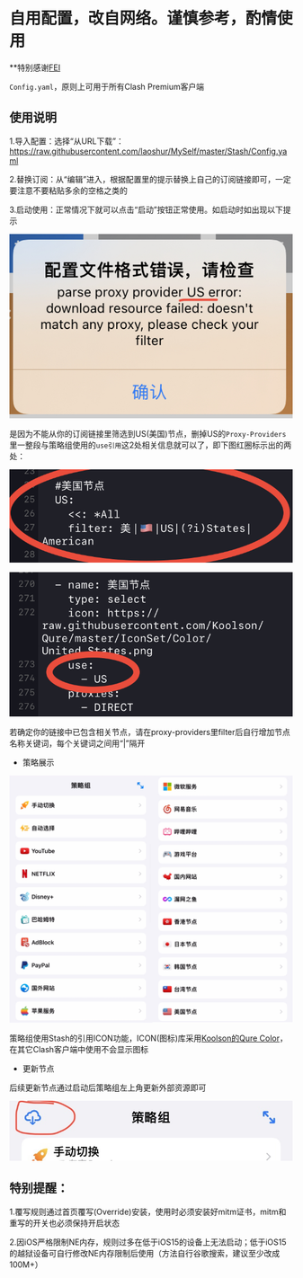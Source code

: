 
**自用配置，改自网络。谨慎参考，酌情使用**
===

**特别感谢[FEI](https://github.com/Infatuation-Fei/rule/tree/main/Stash)

`Config.yaml`，原则上可用于所有Clash Premium客户端

使用说明
---
1.导入配置：选择“从URL下载”：https://raw.githubusercontent.com/laoshur/MySelf/master/Stash/Config.yaml

2.替换订阅：从“编辑”进入，根据配置里的提示替换上自己的订阅链接即可，一定要注意不要粘贴多余的空格之类的

3.启动使用：正常情况下就可以点击“启动”按钮正常使用。如启动时如出现以下提示

![](https://raw.githubusercontent.com/Infatuation-Fei/explain/main/Picture/%E7%AD%9B%E9%80%89%E9%94%99%E8%AF%AF.png)

是因为不能从你的订阅链接里筛选到US(美国)节点，删掉US的`Proxy-Providers`里一整段与策略组使用的`use引用`这2处相关信息就可以了，即下图红圈标示出的两处：

![](https://raw.githubusercontent.com/Infatuation-Fei/explain/main/Picture/%E7%AD%9B%E9%80%89%E5%88%A0%E9%99%A4.png)

![](https://raw.githubusercontent.com/Infatuation-Fei/explain/main/Picture/%E7%AD%9B%E9%80%89%E5%88%A0%E9%99%A41.png)

若确定你的链接中已包含相关节点，请在proxy-providers里filter后自行增加节点名称关键词，每个关键词之间用“|”隔开

- 策略展示

![](https://raw.githubusercontent.com/Infatuation-Fei/explain/main/Picture/celve.jpg)

策略组使用Stash的引用ICON功能，ICON(图标)库采用[Koolson的Qure Color](https://github.com/Koolson/Qure/tree/master/IconSet/Color)，在其它Clash客户端中使用不会显示图标

- 更新节点

后续更新节点通过启动后策略组左上角更新外部资源即可

![](https://raw.githubusercontent.com/Infatuation-Fei/explain/main/Picture/Config1.jpg)

特别提醒：
---
1.覆写规则通过首页覆写(Override)安装，使用时必须安装好mitm证书，mitm和重写的开关也必须保持开启状态

2.因iOS严格限制NE内存，规则过多在低于iOS15的设备上无法启动；低于iOS15的越狱设备可自行修改NE内存限制后使用（方法自行谷歌搜索，建议至少改成100M+）
